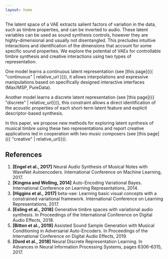 ```yaml
---
layout: home
---
```


The latent space of a VAE extracts salient factors of variation in the data, such as timbre properties, and can be inverted to audio. These latent variables can be used as sound synthesis controls, however they are highly-dimensional and usually not disentangled. This precludes intuitive interactions and identification of the dimensions that account for some specific sound properties. We explore the potential of VAEs for controllable timbre synthesis and creative interactions using two types of representation.

One model learns a continuous latent representation (see [this page]({{ "continuous" | relative_url }})), it allows interpolations and expressive manipulations based on specifically designed interactive interfaces (Max/MSP, PureData).

Another model learns a discrete latent representation (see [this page]({{ "discrete" | relative_url}})), this constraint allows a direct identification of the acoustic properties of each short-term latent feature and explicit descriptor-based synthesis.

In this paper, we propose new methods for exploring latent synthesis of musical timbre using these two representations and report creative applications led in cooperation with two music composers (see [this page]({{ "creative" | relative_url}})).

## References

 1. **[Engel et al., 2017]** Neural Audio Synthesis of Musical Notes with WaveNet Autoencoders. International Conference on Machine Learning, 2017.
 2. **[Kingma and Welling, 2014]** Auto-Encoding Variational Bayes. International Conference on Learning Representations, 2014.
 3. **[Higgins et al., 2017]** beta-vae: Learning basic visual concepts with a constrained variational framework. International Conference on Learning Representations, 2017.
 4. **[Esling et al., 2018]** Generative timbre spaces with variational audio synthesis. In Proceedings of the International Conference on Digital Audio Effects, 2018.
 5. **[Bitton et al., 2019]** Assisted Sound Sample Generation with Musical Conditioning in Adversarial Auto-Encoders. In Proceedings of the International Conference on Digital Audio Effects, 2019.
 6. **[Oord et al., 2018]** Neural Discrete Representation Learning. In Advances in Neural Information Processing Systems, pages 6306–6315, 2017.
